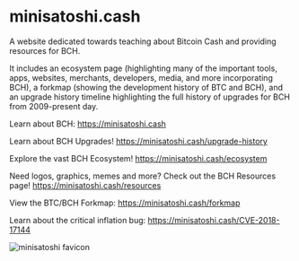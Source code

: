 # minisatoshi.cash
A website dedicated towards teaching about Bitcoin Cash and providing resources for BCH.

It includes an ecosystem page (highlighting many of the important tools, apps, websites, merchants, developers, media, and more incorporating BCH), a forkmap (showing the development history of BTC and BCH), and an upgrade history timeline highlighting the full history of upgrades for BCH from 2009-present day.

Learn about BCH: https://minisatoshi.cash

Learn about BCH Upgrades! https://minisatoshi.cash/upgrade-history

Explore the vast BCH Ecosystem! https://minisatoshi.cash/ecosystem

Need logos, graphics, memes and more? Check out the BCH Resources page! https://minisatoshi.cash/resources

View the BTC/BCH Forkmap: https://minisatoshi.cash/forkmap

Learn about the critical inflation bug: https://minisatoshi.cash/CVE-2018-17144

![minisatoshi favicon](https://github.com/minisat0shi/minisatoshi.cash/blob/main/favicon/favicon.svg)
